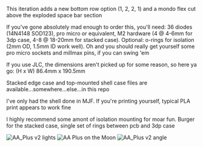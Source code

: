 This iteration adds a new bottom row option (1, 2, 2, 1) and a mondo flex cut above the exploded space bar section

If you've gone absolutely mad enough to order this, you'll need: 36 diodes (14N4148 SOD123), pro micro or equivalent, M2 hardware (4 @ 4-6mm for 3dp case, 4-8 @ 18-20mm for stacked case). Optional: o-rings for isolation (2mm OD, 1.5mm ID work well). Oh and you should really get yourself some pro micro sockets and millmax pins, if you can swing 'em

If you use JLC, the dimensions aren't picked up for some reason, so here ya go: (H x W) 86.4mm x 190.5mm

Stacked edge case and top-mounted shell case files are available...somewhere...else...in this repo

I've only had the shell done in MJF. If you're printing yourself, typical PLA print appears to work fine

I highly recommend some amont of isolation mounting for moar fun. Burger for the stacked case, single set of rings between pcb and 3dp case

![AA_Plus v2 lights](https://user-images.githubusercontent.com/69826495/163284869-7f7f8d73-4db2-46bc-86d3-8177039e06ae.jpg)
![AA Plus on the Moon](https://user-images.githubusercontent.com/69826495/190079420-76a7e22c-5dce-4041-8401-4c8c0386efc1.JPG)
![AA_Plus v2 angle](https://user-images.githubusercontent.com/69826495/163284863-db19648b-e60c-46e3-86d4-a223c2035fd7.JPG)


